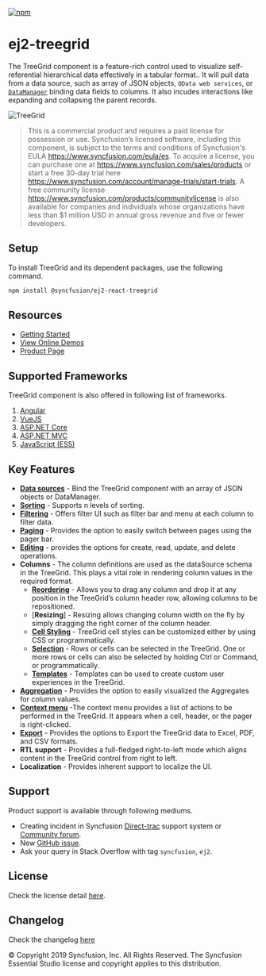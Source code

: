 [![npm](http://ej2.syncfusion.com/github-badges?package=@syncfusion/ej2-react-treegrid)](https://www.npmjs.com/package/@syncfusion/ej2-react-treegrid)

# ej2-treegrid

The TreeGrid component is a feature-rich control used to visualize self-referential hierarchical data effectively in a tabular format.. It will pull data from a data source, such as array of JSON objects, `OData web services`, or [`DataManager`](http://ej2.syncfusion.com/documentation/data) binding data fields to columns. It also incudes interactions like expanding and collapsing the parent records.

![TreeGrid](https://ej2.syncfusion.com/products/images/tree-grid/readme.png)

> This is a commercial product and requires a paid license for possession or use. Syncfusion’s licensed software, including this component, is subject to the terms and conditions of Syncfusion's EULA https://www.syncfusion.com/eula/es. To acquire a license, you can purchase one at https://www.syncfusion.com/sales/products or start a free 30-day trial here https://www.syncfusion.com/account/manage-trials/start-trials.
> A free community license <https://www.syncfusion.com/products/communitylicense> is also available for companies and individuals whose organizations have less than $1 million USD in annual gross revenue and five or fewer developers.

## Setup

To install TreeGrid and its dependent packages, use the following command.

```sh
npm install @syncfusion/ej2-react-treegrid
```

## Resources

* [Getting Started](https://ej2.syncfusion.com/react/documentation/tree-grid/getting-started/?no-cache=1)
* [View Online Demos](https://ej2.syncfusion.com/react/demos/#/material/treegrid/default)
* [Product Page](https://www.syncfusion.com/react-ui-components/treegrid)

## Supported Frameworks

TreeGrid component is also offered in following list of frameworks.

1. [Angular](https://github.com/syncfusion/ej2-angular-ui-controls/tree/master/components/treegrid)
2. [VueJS](https://github.com/syncfusion/ej2-vue-ui-components/tree/master/components/treegrid)
3. [ASP.NET Core](https://www.syncfusion.com/aspnet-core-ui-controls/treegrid)
4. [ASP.NET MVC](https://www.syncfusion.com/aspnet-mvc-ui-controls/treegrid)
5. [JavaScript (ES5)](https://www.syncfusion.com/javascript-ui-controls/treegrid)

## Key Features

* [**Data sources**](https://ej2.syncfusion.com/react/demos/#/material/treegrid/localdata) - Bind the TreeGrid component with an array of JSON objects or DataManager.
* [**Sorting**](https://ej2.syncfusion.com/react/demos/#/material/treegrid/sorting) - Supports n levels of sorting.
* [**Filtering**](https://ej2.syncfusion.com/react/demos/#/material/treegrid/filtering) - Offers filter UI such as filter bar and menu at each column to filter data.
* [**Paging**](https://ej2.syncfusion.com/react/demos/#/material/treegrid/paging) - Provides the option to easily switch between pages using the pager bar.
* [**Editing**](https://ej2.syncfusion.com/react/demos/#/material/treegrid/inline-editing) - provides the options for create, read, update, and delete operations.
* **Columns** - The column definitions are used as the dataSource schema in the TreeGrid. This plays a vital role in rendering column values in the required format.
  * [**Reordering**](https://ej2.syncfusion.com/react/demos/#/material/treegrid/reorder) - Allows you to drag any column and drop it at any position in the TreeGrid’s column header row, allowing columns to be repositioned.
  * [**Resizing**] - Resizing allows changing column width on the fly by simply dragging the right corner of the column header.
  * [**Cell Styling**](https://ej2.syncfusion.com/react/demos/#/material/treegrid/conditionalformatting) - TreeGrid cell styles can be customized either by using CSS or programmatically.
  * [**Selection**](https://ej2.syncfusion.com/react/demos/#/material/treegrid/selection) - Rows or cells can be selected in the TreeGrid. One or more rows or cells can also be selected by holding Ctrl or Command, or programmatically.
  * [**Templates**](https://ej2.syncfusion.com/react/demos/#/material/treegrid/columntemplate) - Templates can be used to create custom user experiences in the TreeGrid.
* [**Aggregation**](https://ej2.syncfusion.com/react/demos/#/material/treegrid/aggregate-default) - Provides the option to easily visualized the Aggregates for column values.
* [**Context menu**](https://ej2.syncfusion.com/react/demos/#/material/treegrid/contextmenu) -The context menu provides a list of actions to be performed in the TreeGrid. It appears when a cell, header, or the pager is right-clicked.
* [**Export**](https://ej2.syncfusion.com/react/demos/#/material/treegrid/export) - Provides the options to Export the TreeGrid data to Excel, PDF, and CSV formats.
* **RTL support** - Provides a full-fledged right-to-left mode which aligns content in the TreeGrid control from right to left.
* **Localization** - Provides inherent support to localize the UI.

## Support

Product support is available through following mediums.

* Creating incident in Syncfusion [Direct-trac](https://www.syncfusion.com/support/directtrac/incidents?utm_source=npm&utm_campaign=grid) support system or [Community forum](https://www.syncfusion.com/forums/essential-js2?utm_source=npm&utm_campaign=grid).
* New [GitHub issue](https://github.com/syncfusion/ej2-javascript-ui-controls/issues/new).
* Ask your query in Stack Overflow with tag `syncfusion`, `ej2`.

## License

Check the license detail [here](https://github.com/syncfusion/ej2-javascript-ui-controls/blob/master/license?utm_source=npm&utm_campaign=grid).

## Changelog

Check the changelog [here](https://github.com/syncfusion/ej2-javascript-ui-controls/blob/master/controls/treegrid/CHANGELOG.md?utm_source=npm&utm_campaign=grid)

&copy; Copyright 2019 Syncfusion, Inc. All Rights Reserved. The Syncfusion Essential Studio license and copyright applies to this distribution.